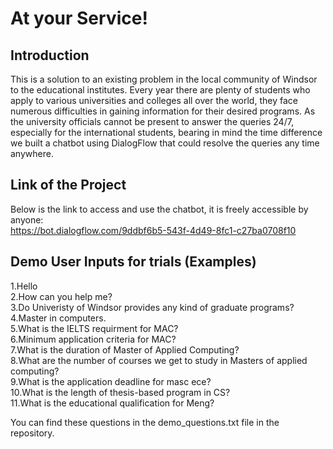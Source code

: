 # At your Service!

## Introduction
This is a solution to an existing problem in the local community of Windsor to the educational institutes. Every year there are plenty of students who apply to various universities and colleges all over the world, they face numerous difficulties in gaining information for their desired programs. As the university officials cannot be present to answer the queries 24/7, especially for the international students, bearing in mind the time difference we built a chatbot using DialogFlow that could resolve the queries any time anywhere.  

## Link of the Project  
Below is the link to access and use the chatbot, it is freely accessible by anyone:  
https://bot.dialogflow.com/9ddbf6b5-543f-4d49-8fc1-c27ba0708f10

## Demo User Inputs for trials (Examples)

1.Hello  
2.How can you help me?  
3.Do Univeristy of Windsor provides any kind of graduate programs?  
4.Master in computers.  
5.What is the IELTS requirment for MAC?  
6.Minimum application criteria for MAC?  
7.What is the duration of Master of Applied Computing?  
8.What are the number of courses we get to study in Masters of applied computing?  
9.What is the application deadline for masc ece?  
10.What is the length of thesis-based program in CS?  
11.What is the educational qualification for Meng?  

You can find these questions in the demo_questions.txt file in the repository.

